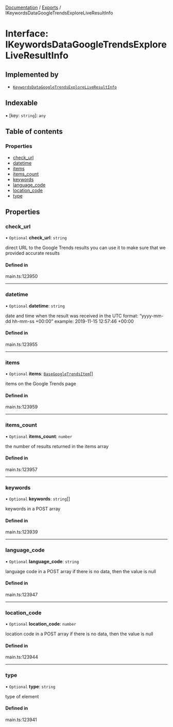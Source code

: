 [Documentation](../README.md) / [Exports](../modules.md) / IKeywordsDataGoogleTrendsExploreLiveResultInfo

# Interface: IKeywordsDataGoogleTrendsExploreLiveResultInfo

## Implemented by

- [`KeywordsDataGoogleTrendsExploreLiveResultInfo`](../classes/KeywordsDataGoogleTrendsExploreLiveResultInfo.md)

## Indexable

▪ [key: `string`]: `any`

## Table of contents

### Properties

- [check\_url](IKeywordsDataGoogleTrendsExploreLiveResultInfo.md#check_url)
- [datetime](IKeywordsDataGoogleTrendsExploreLiveResultInfo.md#datetime)
- [items](IKeywordsDataGoogleTrendsExploreLiveResultInfo.md#items)
- [items\_count](IKeywordsDataGoogleTrendsExploreLiveResultInfo.md#items_count)
- [keywords](IKeywordsDataGoogleTrendsExploreLiveResultInfo.md#keywords)
- [language\_code](IKeywordsDataGoogleTrendsExploreLiveResultInfo.md#language_code)
- [location\_code](IKeywordsDataGoogleTrendsExploreLiveResultInfo.md#location_code)
- [type](IKeywordsDataGoogleTrendsExploreLiveResultInfo.md#type)

## Properties

### check\_url

• `Optional` **check\_url**: `string`

direct URL to the Google Trends results
you can use it to make sure that we provided accurate results

#### Defined in

main.ts:123950

___

### datetime

• `Optional` **datetime**: `string`

date and time when the result was received
in the UTC format: “yyyy-mm-dd hh-mm-ss +00:00”
example:
2019-11-15 12:57:46 +00:00

#### Defined in

main.ts:123955

___

### items

• `Optional` **items**: [`BaseGoogleTrendsItem`](../classes/BaseGoogleTrendsItem.md)[]

items on the Google Trends page

#### Defined in

main.ts:123959

___

### items\_count

• `Optional` **items\_count**: `number`

the number of results returned in the items array

#### Defined in

main.ts:123957

___

### keywords

• `Optional` **keywords**: `string`[]

keywords in a POST array

#### Defined in

main.ts:123939

___

### language\_code

• `Optional` **language\_code**: `string`

language code in a POST array
if there is no data, then the value is null

#### Defined in

main.ts:123947

___

### location\_code

• `Optional` **location\_code**: `number`

location code in a POST array
if there is no data, then the value is null

#### Defined in

main.ts:123944

___

### type

• `Optional` **type**: `string`

type of element

#### Defined in

main.ts:123941
